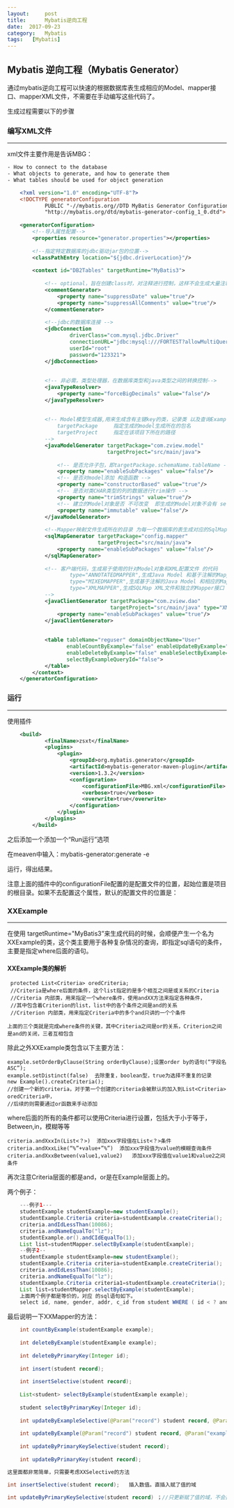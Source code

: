 ```yaml
---
layout:     post
title:      Mybatis逆向工程
date:  2017-09-23
category:   Mybatis
tags:   [Mybatis]
---
```

## Mybatis 逆向工程（Mybatis Generator）

通过mybatis逆向工程可以快速的根据数据库表生成相应的Model、mapper接口、mapperXML文件，不需要在手动编写这些代码了。

生成过程需要以下的步骤

### 编写XML文件
---

xml文件主要作用是告诉MBG：
```XML
- How to connect to the database
- What objects to generate, and how to generate them
- What tables should be used for object generation

    <?xml version="1.0" encoding="UTF-8"?>
    <!DOCTYPE generatorConfiguration
            PUBLIC "-//mybatis.org//DTD MyBatis Generator Configuration 1.0//EN"
            "http://mybatis.org/dtd/mybatis-generator-config_1_0.dtd">
    
    <generatorConfiguration>
        <!--导入属性配置-->
        <properties resource="generator.properties"></properties>
    
        <!--指定特定数据库的jdbc驱动jar包的位置-->
        <classPathEntry location="${jdbc.driverLocation}"/>
    
        <context id="DB2Tables" targetRuntime="MyBatis3">
    
            <!-- optional，旨在创建class时，对注释进行控制，这样不会生成大量注释 -->
            <commentGenerator>
                <property name="suppressDate" value="true"/>
                <property name="suppressAllComments" value="true"/>
            </commentGenerator>
    
            <!--jdbc的数据库连接 -->
            <jdbcConnection
                    driverClass="com.mysql.jdbc.Driver"
                    connectionURL="jdbc:mysql:///FORTEST?allowMultiQueries=true"
                    userId="root"
                    password="123321">
            </jdbcConnection>
    
    
            <!-- 非必需，类型处理器，在数据库类型和java类型之间的转换控制-->
            <javaTypeResolver>
                <property name="forceBigDecimals" value="false"/>
            </javaTypeResolver>
    
    
            <!-- Model模型生成器,用来生成含有主键key的类，记录类 以及查询Example类
                targetPackage     指定生成的model生成所在的包名
                targetProject     指定在该项目下所在的路径
            -->
            <javaModelGenerator targetPackage="com.zview.model"
                                targetProject="src/main/java">
    
                <!-- 是否允许子包，即targetPackage.schemaName.tableName -->
                <property name="enableSubPackages" value="false"/>
                <!-- 是否对model添加 构造函数 -->
                <property name="constructorBased" value="true"/>
                <!-- 是否对类CHAR类型的列的数据进行trim操作 -->
                <property name="trimStrings" value="true"/>
                <!-- 建立的Model对象是否 不可改变  即生成的Model对象不会有 setter方法，只有构造方法 -->
                <property name="immutable" value="false"/>
            </javaModelGenerator>
    
            <!--Mapper映射文件生成所在的目录 为每一个数据库的表生成对应的SqlMap文件 -->
            <sqlMapGenerator targetPackage="config.mapper"
                             targetProject="src/main/java">
                <property name="enableSubPackages" value="false"/>
            </sqlMapGenerator>
    
            <!-- 客户端代码，生成易于使用的针对Model对象和XML配置文件 的代码
                    type="ANNOTATEDMAPPER",生成Java Model 和基于注解的Mapper对象
                    type="MIXEDMAPPER",生成基于注解的Java Model 和相应的Mapper对象
                    type="XMLMAPPER",生成SQLMap XML文件和独立的Mapper接口
            -->
            <javaClientGenerator targetPackage="com.zview.dao"
                                 targetProject="src/main/java" type="XMLMAPPER">
                <property name="enableSubPackages" value="true"/>
            </javaClientGenerator>
    
    
            <table tableName="reguser" domainObjectName="User"
                   enableCountByExample="false" enableUpdateByExample="false"
                   enableDeleteByExample="false" enableSelectByExample="false"
                   selectByExampleQueryId="false">
            </table>
        </context>
    </generatorConfiguration>
```
### 运行
---

使用插件
```XML
    <build>
            <finalName>zsxt</finalName>
            <plugins>
                <plugin>
                    <groupId>org.mybatis.generator</groupId>
                    <artifactId>mybatis-generator-maven-plugin</artifactId>
                    <version>1.3.2</version>
                    <configuration>
                        <configurationFile>MBG.xml</configurationFile>
                        <verbose>true</verbose>
                        <overwrite>true</overwrite>
                    </configuration>
                </plugin>
            </plugins>
        </build>
```
之后添加一个添加一个“Run运行”选项

在meaven中输入：mybatis-generator:generate -e

运行，得出结果。

注意上面的插件中的configurationFile配置的是配置文件的位置，起始位置是项目的根目录。如果不去配置这个属性，默认的配置文件的位置是：





### XXExample
---

在使用 targetRuntime="MyBatis3”来生成代码的时候，会顺便产生一个名为XXExample的类，这个类主要用于各种复杂情况的查询，即指定sql语句的条件，主要是指定where后面的语句。

#### XXExample类的解析

     protected List<Criteria> oredCriteria;  
     //Criteria是where后面的条件，这个list指定的是多个相互之间是或关系的Criteria
     //Criteria 内部类，用来指定一个where条件，使用andXX方法来指定各种条件，
     //其中包含着Criterion的list，list中的各个条件之间是and的关系
     //Criterion 内部类，用来指定Criteria中的多个and只讲的一个个条件
    
    上面的三个类就是完成where条件的关键，其中Criteria之间是or的关系，Criterion之间是and的关闭，三者互相包含

除此之外XXExample类包含以下主要方法：

    example.setOrderByClause(String orderByClause);设置order by的语句(“字段名 ASC”);
    example.setDistinct(false)	去除重复，boolean型，true为选择不重复的记录
    new Example().createCriteria(); 
    //创建一个新的criteria，对于第一个创建的criteria会被默认的加入到List<Criteria> oredCriteria中，
    //后续的则需要通过or函数来手动添加

where后面的所有的条件都可以使用Criteria进行设置，包括大于小于等于，Between,in，模糊等等

    criteria.andXxxIn(List<？>)	添加xxx字段值在List<？>条件
    criteria.andXxxLike(“%”+value+”%”)	添加xxx字段值为value的模糊查询条件
    criteria.andXxxBetween(value1,value2)	添加xxx字段值在value1和value2之间条件

再次注意Criteria层面的都是and，or是在Example层面上的。

两个例子：
```Java
    ---例子1---
    studentExample studentExample=new studentExample();
    studentExample.Criteria criteria=studentExample.createCriteria();
    criteria.andIdLessThan(10086);
    criteria.andNameEqualTo("lz");
    studentExample.or().andCIdEqualTo(1);
    List list=studentMapper.selectByExample(studentExample);
    --例子2--
    studentExample studentExample=new studentExample();
    studentExample.Criteria criteria=studentExample.createCriteria();
    criteria.andIdLessThan(10086);
    criteria.andNameEqualTo("lz");
    studentExample.Criteria criteria1=studentExample.createCriteria();
    List list=studentMapper.selectByExample(studentExample);
    上面两个例子都是等价的，对应 的sql语句如下。
    select id, name, gender, addr, c_id from student WHERE ( id < ? and name = ? ) or( c_id = ? ) 
```
最后说明一下XXMapper的方法：
```Java
    int countByExample(studentExample example);
    
    int deleteByExample(studentExample example);
    
    int deleteByPrimaryKey(Integer id);
    
    int insert(student record);
    
    int insertSelective(student record);
    
    List<student> selectByExample(studentExample example);
    
    student selectByPrimaryKey(Integer id);
    
    int updateByExampleSelective(@Param("record") student record, @Param("example") studentExample example);
    
    int updateByExample(@Param("record") student record, @Param("example") studentExample example);
    
    int updateByPrimaryKeySelective(student record);
    
    int updateByPrimaryKey(student record);

这里面都非常简单，只需要考虑XXSelective的方法
    
int insertSelective(student record);   插入数值。直插入赋了值的域

int updateByPrimaryKeySelective(student record) ；//只更新赋了值的域，不会把record中的空也更新到数据库
```
